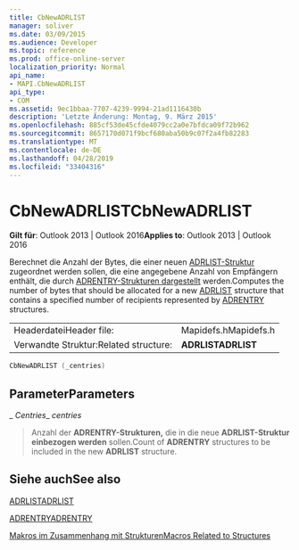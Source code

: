 ```yaml
---
title: CbNewADRLIST
manager: soliver
ms.date: 03/09/2015
ms.audience: Developer
ms.topic: reference
ms.prod: office-online-server
localization_priority: Normal
api_name:
- MAPI.CbNewADRLIST
api_type:
- COM
ms.assetid: 9ec1bbaa-7707-4239-9994-21ad1116430b
description: 'Letzte Änderung: Montag, 9. März 2015'
ms.openlocfilehash: 885cf53de45cfde4079cc2a0e7bfdca09f72b962
ms.sourcegitcommit: 8657170d071f9bcf680aba50b9c07f2a4fb82283
ms.translationtype: MT
ms.contentlocale: de-DE
ms.lasthandoff: 04/28/2019
ms.locfileid: "33404316"
---
```

# <a name="cbnewadrlist"></a><span data-ttu-id="5d963-103">CbNewADRLIST</span><span class="sxs-lookup"><span data-stu-id="5d963-103">CbNewADRLIST</span></span>

  
  
<span data-ttu-id="5d963-104">**Gilt für**: Outlook 2013 | Outlook 2016</span><span class="sxs-lookup"><span data-stu-id="5d963-104">**Applies to**: Outlook 2013 | Outlook 2016</span></span> 
  
<span data-ttu-id="5d963-105">Berechnet die Anzahl der Bytes, die einer neuen [ADRLIST-Struktur](adrlist.md) zugeordnet werden sollen, die eine angegebene Anzahl von Empfängern enthält, die durch [ADRENTRY-Strukturen dargestellt](adrentry.md) werden.</span><span class="sxs-lookup"><span data-stu-id="5d963-105">Computes the number of bytes that should be allocated for a new [ADRLIST](adrlist.md) structure that contains a specified number of recipients represented by [ADRENTRY](adrentry.md) structures.</span></span> 
  
|||
|:-----|:-----|
|<span data-ttu-id="5d963-106">Headerdatei</span><span class="sxs-lookup"><span data-stu-id="5d963-106">Header file:</span></span>  <br/> |<span data-ttu-id="5d963-107">Mapidefs.h</span><span class="sxs-lookup"><span data-stu-id="5d963-107">Mapidefs.h</span></span>  <br/> |
|<span data-ttu-id="5d963-108">Verwandte Struktur:</span><span class="sxs-lookup"><span data-stu-id="5d963-108">Related structure:</span></span>  <br/> |<span data-ttu-id="5d963-109">**ADRLIST**</span><span class="sxs-lookup"><span data-stu-id="5d963-109">**ADRLIST**</span></span> <br/> |
   
```cpp
CbNewADRLIST (_centries)
```

## <a name="parameters"></a><span data-ttu-id="5d963-110">Parameter</span><span class="sxs-lookup"><span data-stu-id="5d963-110">Parameters</span></span>

 <span data-ttu-id="5d963-111">_ _Centries_</span><span class="sxs-lookup"><span data-stu-id="5d963-111">_ _centries_</span></span>
  
> <span data-ttu-id="5d963-112">Anzahl der **ADRENTRY-Strukturen,** die in die neue **ADRLIST-Struktur einbezogen werden** sollen.</span><span class="sxs-lookup"><span data-stu-id="5d963-112">Count of **ADRENTRY** structures to be included in the new **ADRLIST** structure.</span></span> 
    
## <a name="see-also"></a><span data-ttu-id="5d963-113">Siehe auch</span><span class="sxs-lookup"><span data-stu-id="5d963-113">See also</span></span>



[<span data-ttu-id="5d963-114">ADRLIST</span><span class="sxs-lookup"><span data-stu-id="5d963-114">ADRLIST</span></span>](adrlist.md)
  
[<span data-ttu-id="5d963-115">ADRENTRY</span><span class="sxs-lookup"><span data-stu-id="5d963-115">ADRENTRY</span></span>](adrentry.md)


[<span data-ttu-id="5d963-116">Makros im Zusammenhang mit Strukturen</span><span class="sxs-lookup"><span data-stu-id="5d963-116">Macros Related to Structures</span></span>](macros-related-to-structures.md)

